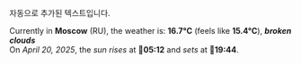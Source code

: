 
자동으로 추가된 텍스트입니다.

<!--START_SECTION:weather:moscow-->
Currently in **Moscow** (RU), the weather is: **16.7°C** (feels like **15.4°C**), ***broken clouds***<br/>
On *April 20, 2025*, the *sun rises* at 🌅**05:12** and *sets* at 🌇**19:44**.
<!--END_SECTION:weather-->

